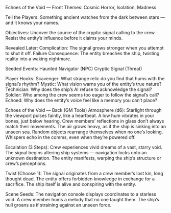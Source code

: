 Echoes of the Void — Front
Themes: Cosmic Horror, Isolation, Madness

Tell the Players:
Something ancient watches from the dark between stars — and it knows your names.

Objectives:
Uncover the source of the cryptic signal calling to the crew.
Resist the entity’s influence before it claims your minds.

Revealed Later:
Complication: The signal grows stronger when you attempt to shut it off.
Failure Consequence: The entity breaches the ship, twisting reality into a waking nightmare.

Seeded Events:
Haunted Navigator (NPC)
Cryptic Signal (Threat)

Player Hooks:
Scavenger: What strange relic do you find that hums with the signal’s rhythm?
Mystic: What vision warns you of the entity’s true nature?
Technician: Why does the ship’s AI refuse to acknowledge the signal?
Soldier: Who among the crew seems too eager to follow the signal’s call?
Echoed: Why does the entity’s voice feel like a memory you can’t place?


Echoes of the Void — Back (GM Tools)
Atmosphere (d6):
Starlight through the viewport pulses faintly, like a heartbeat.
A low hum vibrates in your bones, just below hearing.
Crew members’ reflections in glass don’t always match their movements.
The air grows heavy, as if the ship is sinking into an unseen sea.
Random objects rearrange themselves when no one’s looking.
Whispers echo in the comms, even when they’re powered off.

Escalation (3 Steps):
Crew experiences vivid dreams of a vast, starry void.
The signal begins altering ship systems — navigation locks onto an unknown destination.
The entity manifests, warping the ship’s structure or crew’s perceptions.

Twist (Choose 1):
The signal originates from a crew member’s lost kin, long thought dead.
The entity offers forbidden knowledge in exchange for a sacrifice.
The ship itself is alive and conspiring with the entity.

Scene Seeds:
The navigation console displays coordinates to a starless void.
A crew member hums a melody that no one taught them.
The ship’s hull groans as if straining against an unseen force.
